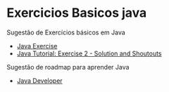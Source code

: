 # Exercicios Basicos java
Sugestão de Exercícios básicos em Java


- [Java Exercise](https://www.w3schools.com/java/exercise.asp?filename=exercise_syntax1)
- [Java Tutorial: Exercise 2 - Solution and Shoutouts](https://www.codewithharry.com/videos/java-tutorials-for-beginners-41/)




Sugestão de roadmap para aprender Java
- [Java Developer](https://roadmap.sh/java)
